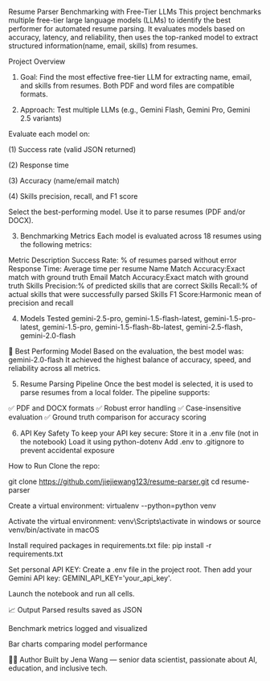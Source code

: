 Resume Parser Benchmarking with Free-Tier LLMs
This project benchmarks multiple free-tier large language models (LLMs) to identify the best performer for automated resume parsing. It evaluates models based on accuracy, latency, and reliability, then uses the top-ranked model to extract structured information(name, email, skills) from resumes.

Project Overview
1. Goal: Find the most effective free-tier LLM for extracting name, email, and skills from resumes. Both PDF and word files are compatible formats. 

2. Approach:
Test multiple LLMs (e.g., Gemini Flash, Gemini Pro, Gemini 2.5 variants)

Evaluate each model on:

(1) Success rate (valid JSON returned)

(2) Response time

(3) Accuracy (name/email match)

(4) Skills precision, recall, and F1 score

Select the best-performing model. Use it to parse resumes (PDF and/or DOCX).

3. Benchmarking Metrics
Each model is evaluated across 18 resumes using the following metrics:

Metric	Description
Success Rate: % of resumes parsed without error
Response Time: Average time per resume
Name Match Accuracy:Exact match with ground truth
Email Match Accuracy:Exact match with ground truth
Skills Precision:% of predicted skills that are correct
Skills Recall:% of actual skills that were successfully parsed
Skills F1 Score:Harmonic mean of precision and recall

4. Models Tested
gemini-2.5-pro, 
gemini-1.5-flash-latest,
gemini-1.5-pro-latest,
gemini-1.5-pro,
gemini-1.5-flash-8b-latest,
gemini-2.5-flash,
gemini-2.0-flash


🥇 Best Performing Model
Based on the evaluation, the best model was: gemini-2.0-flash
It achieved the highest balance of accuracy, speed, and reliability across all metrics.

5. Resume Parsing Pipeline
Once the best model is selected, it is used to parse resumes from a local folder. The pipeline supports:

✅ PDF and DOCX formats
✅ Robust error handling
✅ Case-insensitive evaluation
✅ Ground truth comparison for accuracy scoring

6. API Key Safety
To keep your API key secure:
Store it in a .env file (not in the notebook)
Load it using python-dotenv
Add .env to .gitignore to prevent accidental exposure

How to Run
Clone the repo:


git clone https://github.com/jiejiewang123/resume-parser.git
cd resume-parser

Create a virtual environment: virtualenv --python=python venv

Activate the virtual environment: venv\Scripts\activate in windows or source venv/bin/activate in macOS

Install required packages in requirements.txt file: pip install -r requirements.txt

Set personal API KEY: Create a .env file in the project root. Then add your Gemini API key: GEMINI_API_KEY='your_api_key'. 

Launch the notebook and run all cells.

📈 Output
Parsed results saved as JSON

Benchmark metrics logged and visualized

Bar charts comparing model performance

👩‍💻 Author
Built by Jena Wang — senior data scientist, passionate about AI, education, and inclusive tech.

